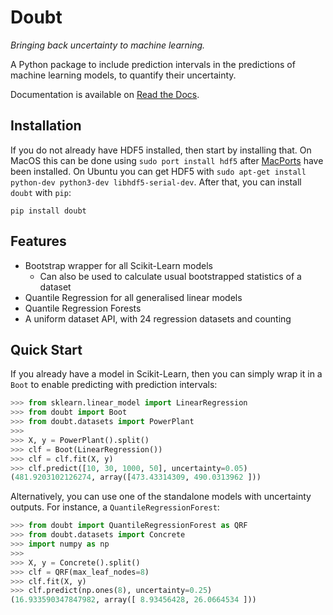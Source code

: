 # Doubt

*Bringing back uncertainty to machine learning.*

A Python package to include prediction intervals in the predictions of machine
learning models, to quantify their uncertainty.

Documentation is available on [Read the Docs](https://doubt.readthedocs.io/en/latest/).


## Installation

If you do not already have HDF5 installed, then start by installing that. On MacOS this
can be done using `sudo port install hdf5` after
[MacPorts](https://www.macports.org/install.php) have been installed. On Ubuntu you can
get HDF5 with `sudo apt-get install python-dev python3-dev libhdf5-serial-dev`. After
that, you can install `doubt` with `pip`:

```shell
pip install doubt
```


## Features

- Bootstrap wrapper for all Scikit-Learn models
    - Can also be used to calculate usual bootstrapped statistics of a dataset
- Quantile Regression for all generalised linear models
- Quantile Regression Forests
- A uniform dataset API, with 24 regression datasets and counting


## Quick Start

If you already have a model in Scikit-Learn, then you can simply
wrap it in a `Boot` to enable predicting with prediction intervals:

```python
>>> from sklearn.linear_model import LinearRegression
>>> from doubt import Boot
>>> from doubt.datasets import PowerPlant
>>>
>>> X, y = PowerPlant().split()
>>> clf = Boot(LinearRegression())
>>> clf = clf.fit(X, y)
>>> clf.predict([10, 30, 1000, 50], uncertainty=0.05)
(481.9203102126274, array([473.43314309, 490.0313962 ]))
```

Alternatively, you can use one of the standalone models with uncertainty
outputs. For instance, a `QuantileRegressionForest`:

```python
>>> from doubt import QuantileRegressionForest as QRF
>>> from doubt.datasets import Concrete
>>> import numpy as np
>>>
>>> X, y = Concrete().split()
>>> clf = QRF(max_leaf_nodes=8)
>>> clf.fit(X, y)
>>> clf.predict(np.ones(8), uncertainty=0.25)
(16.933590347847982, array([ 8.93456428, 26.0664534 ]))
```
